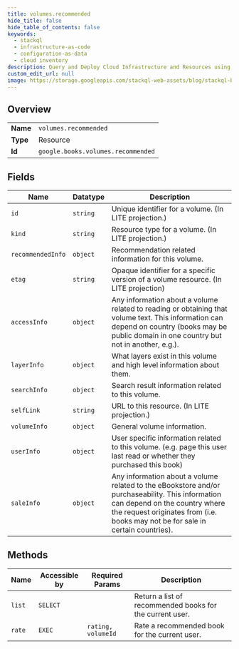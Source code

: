 ```yaml
---
title: volumes.recommended
hide_title: false
hide_table_of_contents: false
keywords:
  - stackql
  - infrastructure-as-code
  - configuration-as-data
  - cloud inventory
description: Query and Deploy Cloud Infrastructure and Resources using SQL
custom_edit_url: null
image: https://storage.googleapis.com/stackql-web-assets/blog/stackql-blog-post-featured-image.png
---
```

  
    

## Overview
<table><tbody>
<tr><td><b>Name</b></td><td><code>volumes.recommended</code></td></tr>
<tr><td><b>Type</b></td><td>Resource</td></tr>
<tr><td><b>Id</b></td><td><code>google.books.volumes.recommended</code></td></tr>
</tbody></table>

## Fields
| Name | Datatype | Description |
| ---- | -------- | ----------- |
| `id` | `string` | Unique identifier for a volume. (In LITE projection.) |
| `kind` | `string` | Resource type for a volume. (In LITE projection.) |
| `recommendedInfo` | `object` | Recommendation related information for this volume. |
| `etag` | `string` | Opaque identifier for a specific version of a volume resource. (In LITE projection) |
| `accessInfo` | `object` | Any information about a volume related to reading or obtaining that volume text. This information can depend on country (books may be public domain in one country but not in another, e.g.). |
| `layerInfo` | `object` | What layers exist in this volume and high level information about them. |
| `searchInfo` | `object` | Search result information related to this volume. |
| `selfLink` | `string` | URL to this resource. (In LITE projection.) |
| `volumeInfo` | `object` | General volume information. |
| `userInfo` | `object` | User specific information related to this volume. (e.g. page this user last read or whether they purchased this book) |
| `saleInfo` | `object` | Any information about a volume related to the eBookstore and/or purchaseability. This information can depend on the country where the request originates from (i.e. books may not be for sale in certain countries). |
## Methods
| Name | Accessible by | Required Params | Description |
| ---- | ------------- | --------------- | ----------- |
| `list` | `SELECT` |  | Return a list of recommended books for the current user. |
| `rate` | `EXEC` | `rating, volumeId` | Rate a recommended book for the current user. |
